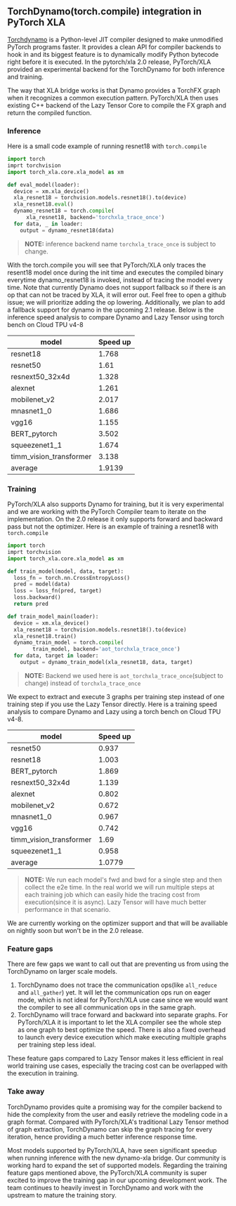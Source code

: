 ## TorchDynamo(torch.compile) integration in PyTorch XLA

[Torchdynamo](https://pytorch.org/tutorials/intermediate/dynamo_tutorial.html) is a Python-level JIT compiler designed to make unmodified PyTorch programs faster. It provides a clean API for compiler backends to hook in and its biggest feature is to dynamically modify Python bytecode right before it is executed. In the pytorch/xla 2.0 release, PyTorch/XLA provided an experimental backend for the TorchDynamo for both inference and training.

The way that XLA bridge works is that Dynamo provides a TorchFX graph when it recognizes a common execution pattern. PyTorch/XLA then uses existing C++ backend of the Lazy Tensor Core to compile the FX graph and return the compiled function.

### Inference
Here is a small code example of running resnet18 with `torch.compile`

```python
import torch
imprt torchvision
import torch_xla.core.xla_model as xm

def eval_model(loader):
  device = xm.xla_device()
  xla_resnet18 = torchvision.models.resnet18().to(device)
  xla_resnet18.eval()
  dynamo_resnet18 = torch.compile(
      xla_resnet18, backend='torchxla_trace_once')
  for data, _ in loader:
    output = dynamo_resnet18(data)
```
> **NOTE:** inference backend name `torchxla_trace_once` is subject to change.

With the torch.compile you will see that PyTorch/XLA only traces the resent18 model once during the init time and executes the compiled binary everytime dynamo_resnet18 is invoked, instead of tracing the model every time. Note that currently Dynamo does not support fallback so if there is an op that can not be traced by XLA, it will error out. Feel free to open a github issue; we will prioritize adding the op lowering. Additionally, we plan to add a fallback support for dynamo in the upcoming 2.1 release. Below is the inference speed analysis to compare Dynamo and Lazy Tensor using torch bench on Cloud TPU v4-8

| model | Speed up |
| --- | ----------- |
resnet18 | 1.768
resnet50 | 1.61
resnext50_32x4d	| 1.328
alexnet | 1.261
mobilenet_v2 | 2.017
mnasnet1_0 | 1.686
vgg16 | 1.155
BERT_pytorch | 3.502
squeezenet1_1 | 1.674
timm_vision_transformer | 3.138
average | 1.9139

### Training
PyTorch/XLA also supports Dynamo for training, but it is very experimental and we are working with the PyTorch Compiler team to iterate on the implementation. On the 2.0 release it only supports forward and backward pass but not the optimizer. Here is an example of training a resnet18 with `torch.compile`

```python
import torch
imprt torchvision
import torch_xla.core.xla_model as xm

def train_model(model, data, target):
  loss_fn = torch.nn.CrossEntropyLoss()
  pred = model(data)
  loss = loss_fn(pred, target)
  loss.backward()
  return pred

def train_model_main(loader):
  device = xm.xla_device()
  xla_resnet18 = torchvision.models.resnet18().to(device)
  xla_resnet18.train()
  dynamo_train_model = torch.compile(
        train_model, backend='aot_torchxla_trace_once')
  for data, target in loader:
    output = dynamo_train_model(xla_resnet18, data, target)
```

> **NOTE:** Backend we used here is `aot_torchxla_trace_once`(subject to change) instead of `torchxla_trace_once`

We expect to extract and execute 3 graphs per training step instead of one training step if you use the Lazy Tensor directly. Here is a training speed analysis to compare Dynamo and Lazy using a torch bench on Cloud TPU v4-8.

| model | Speed up |
| --- | ----------- |
resnet50 | 0.937
resnet18 | 1.003
BERT_pytorch | 1.869
resnext50_32x4d | 1.139
alexnet | 0.802
mobilenet_v2 | 0.672
mnasnet1_0 | 0.967
vgg16 | 0.742
timm_vision_transformer | 1.69
squeezenet1_1 | 0.958
average | 1.0779

> **NOTE:** We run each model's fwd and bwd for a single step and then collect the e2e time. In the real world we will run multiple steps at each training job which can easily hide the tracing cost from execution(since it is async). Lazy Tensor will have much better performance in that scenario.

We are currently working on the optimizer support and that will be availiable on nightly soon but won't be in the 2.0 release.

### Feature gaps
There are few gaps we want to call out that are preventing us from using the TorchDynamo on larger scale models.

1. TorchDynamo does not trace the communication ops(like `all_reduce` and `all_gather`) yet. It will let the communication ops run on eager mode, which is not ideal for PyTorch/XLA use case since we would want the compiler to see all communication ops in the same graph.
2. TorchDynamo will trace forward and backward into separate graphs. For PyTorch/XLA it is important to let the XLA compiler see the whole step as one graph to best optimize the speed. There is also a fixed overhead to launch every device execution which make executing multiple graphs per training step less ideal.

These feature gaps compared to Lazy Tensor makes it less efficient in real world training use cases, especially the tracing cost can be overlapped with the execution in training.

### Take away
TorchDynamo provides quite a promising way for the compiler backend to hide the complexity from the user and easily retrieve the modeling code in a graph format. Compared with PyTorch/XLA's traditional Lazy Tensor method of graph extraction, TorchDynamo can skip the graph tracing for every iteration, hence providing a much better inference response time.

Most models supported by PyTorch/XLA, have seen significant speedup when running inference with the new dynamo-xla bridge. Our community is working hard to expand the set of supported models. Regarding the training feature gaps mentioned above, the PyTorch/XLA community is super excited to improve the training gap in our upcoming development work. The team continues to heavily invest in TorchDynamo and work with the upstream to mature the training story.
